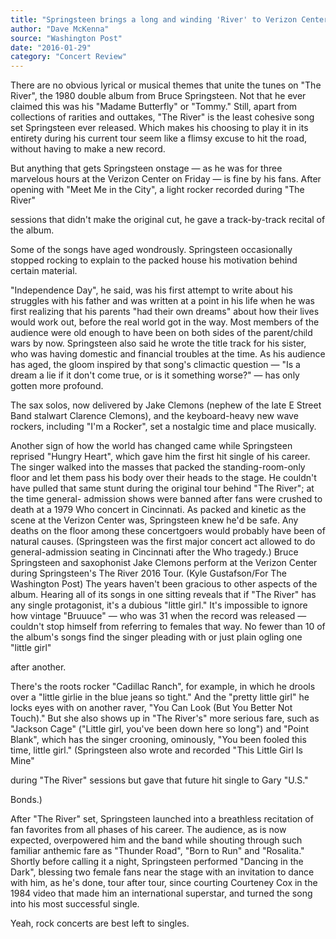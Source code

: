 ```yaml
---
title: "Springsteen brings a long and winding 'River' to Verizon Center"
author: "Dave McKenna"
source: "Washington Post"
date: "2016-01-29"
category: "Concert Review"
---
```


There are no obvious lyrical or musical themes that unite the tunes on "The River", the 1980 double album from Bruce Springsteen. Not that he ever claimed this was his "Madame Butterfly" or "Tommy." Still, apart from collections of rarities and outtakes, "The River" is the least cohesive song set Springsteen ever released. Which makes his choosing to play it in its entirety during his current tour seem like a flimsy excuse to hit the road, without having to make a new record.

But anything that gets Springsteen onstage — as he was for three marvelous hours at the Verizon Center on Friday — is fine by his fans. After opening with "Meet Me in the City", a light rocker recorded during "The River"

sessions that didn't make the original cut, he gave a track-by-track recital of the album.

Some of the songs have aged wondrously. Springsteen occasionally stopped rocking to explain to the packed house his motivation behind certain material.

"Independence Day", he said, was his first attempt to write about his struggles with his father and was written at a point in his life when he was first realizing that his parents "had their own dreams" about how their lives would work out, before the real world got in the way. Most members of the audience were old enough to have been on both sides of the parent/child wars by now. Springsteen also said he wrote the title track for his sister, who was having domestic and financial troubles at the time. As his audience has aged, the gloom inspired by that song's climactic question — "Is a dream a lie if it don't come true, or is it something worse?" — has only gotten more profound.

The sax solos, now delivered by Jake Clemons (nephew of the late E Street Band stalwart Clarence Clemons), and the keyboard-heavy new wave rockers, including "I'm a Rocker", set a nostalgic time and place musically.

Another sign of how the world has changed came while Springsteen reprised "Hungry Heart", which gave him the first hit single of his career. The singer walked into the masses that packed the standing-room-only floor and let them pass his body over their heads to the stage. He couldn't have pulled that same stunt during the original tour behind "The River"; at the time general- admission shows were banned after fans were crushed to death at a 1979 Who concert in Cincinnati. As packed and kinetic as the scene at the Verizon Center was, Springsteen knew he'd be safe. Any deaths on the floor among these concertgoers would probably have been of natural causes. (Springsteen was the first major concert act allowed to do general-admission seating in Cincinnati after the Who tragedy.) Bruce Springsteen and saxophonist Jake Clemons perform at the Verizon Center during Springsteen's The River 2016 Tour. (Kyle Gustafson/For The Washington Post) The years haven't been gracious to other aspects of the album. Hearing all of its songs in one sitting reveals that if "The River" has any single protagonist, it's a dubious "little girl." It's impossible to ignore how vintage "Bruuuce" — who was 31 when the record was released — couldn't stop himself from referring to females that way. No fewer than 10 of the album's songs find the singer pleading with or just plain ogling one "little girl"

after another.

There's the roots rocker "Cadillac Ranch", for example, in which he drools over a "little girlie in the blue jeans so tight." And the "pretty little girl" he locks eyes with on another raver, "You Can Look (But You Better Not Touch)." But she also shows up in "The River's" more serious fare, such as "Jackson Cage" ("Little girl, you've been down here so long") and "Point Blank", which has the singer crooning, ominously, "You been fooled this time, little girl." (Springsteen also wrote and recorded "This Little Girl Is Mine"

during "The River" sessions but gave that future hit single to Gary "U.S."

Bonds.)

After "The River" set, Springsteen launched into a breathless recitation of fan favorites from all phases of his career. The audience, as is now expected, overpowered him and the band while shouting through such familiar anthemic fare as "Thunder Road", "Born to Run" and "Rosalita." Shortly before calling it a night, Springsteen performed "Dancing in the Dark", blessing two female fans near the stage with an invitation to dance with him, as he's done, tour after tour, since courting Courteney Cox in the 1984 video that made him an international superstar, and turned the song into his most successful single.

Yeah, rock concerts are best left to singles.
